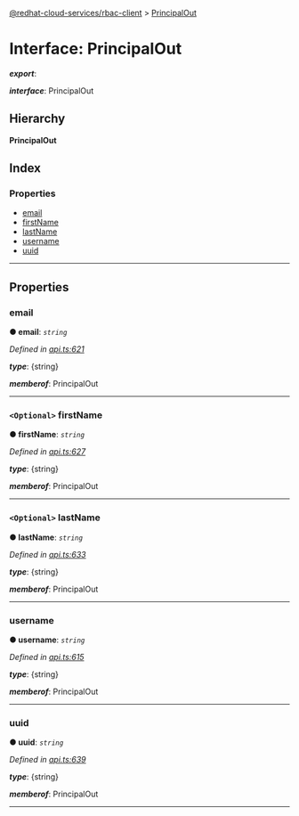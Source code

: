[@redhat-cloud-services/rbac-client](../README.md) > [PrincipalOut](../interfaces/principalout.md)

# Interface: PrincipalOut

*__export__*: 

*__interface__*: PrincipalOut

## Hierarchy

**PrincipalOut**

## Index

### Properties

* [email](principalout.md#email)
* [firstName](principalout.md#firstname)
* [lastName](principalout.md#lastname)
* [username](principalout.md#username)
* [uuid](principalout.md#uuid)

---

## Properties

<a id="email"></a>

###  email

**● email**: *`string`*

*Defined in [api.ts:621](https://github.com/RedHatInsights/javascript-clients/blob/master/packages/rbac/api.ts#L621)*

*__type__*: {string}

*__memberof__*: PrincipalOut

___
<a id="firstname"></a>

### `<Optional>` firstName

**● firstName**: *`string`*

*Defined in [api.ts:627](https://github.com/RedHatInsights/javascript-clients/blob/master/packages/rbac/api.ts#L627)*

*__type__*: {string}

*__memberof__*: PrincipalOut

___
<a id="lastname"></a>

### `<Optional>` lastName

**● lastName**: *`string`*

*Defined in [api.ts:633](https://github.com/RedHatInsights/javascript-clients/blob/master/packages/rbac/api.ts#L633)*

*__type__*: {string}

*__memberof__*: PrincipalOut

___
<a id="username"></a>

###  username

**● username**: *`string`*

*Defined in [api.ts:615](https://github.com/RedHatInsights/javascript-clients/blob/master/packages/rbac/api.ts#L615)*

*__type__*: {string}

*__memberof__*: PrincipalOut

___
<a id="uuid"></a>

###  uuid

**● uuid**: *`string`*

*Defined in [api.ts:639](https://github.com/RedHatInsights/javascript-clients/blob/master/packages/rbac/api.ts#L639)*

*__type__*: {string}

*__memberof__*: PrincipalOut

___


